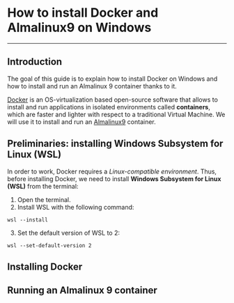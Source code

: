 # **How to install Docker and Almalinux9 on Windows** 
---

## **Introduction**
The goal of this guide is to explain how to install Docker on Windows and how to install and run an Almalinux 9 container thanks to it.

[Docker](https://en.wikipedia.org/wiki/Docker_(software)) is an OS-virtualization based open-source software that allows to install and run applications in isolated environments called **containers**, which are faster and lighter with respect to a traditional Virtual Machine. We will use it to install and run an [Almalinux9](https://en.wikipedia.org/wiki/AlmaLinux) container.
## **Preliminaries: installing Windows Subsystem for Linux (WSL)**
In order to work, Docker requires a _Linux-compatible environment_. Thus, before installing Docker, we need to install **Windows Subsystem for Linux (WSL)** from the terminal:
1. Open the terminal.
2. Install WSL with the following command:
```
wsl --install
```
3. Set the default version of WSL to 2:
```
wsl --set-default-version 2
```

## **Installing Docker**


## **Running an Almalinux 9 container**
